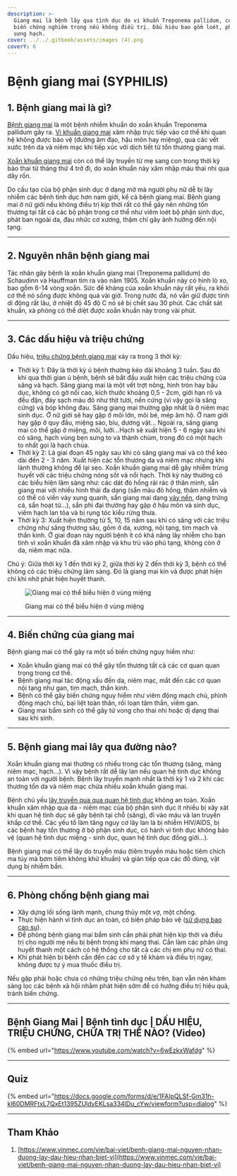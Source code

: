 ```yaml
---
description: >-
  Giang mai là bệnh lây qua tình dục do vi khuẩn Treponema pallidum, có thể gây
  biến chứng nghiêm trọng nếu không điều trị. Dấu hiệu bao gồm loét, phát ban và
  sưng hạch.
cover: ../../.gitbook/assets/images (4).png
coverY: 0
---
```


# Bệnh giang mai (SYPHILIS)

## 1. Bệnh giang mai là gì?

[Bệnh giang mai](https://www.vinmec.com/vie/bai-viet/nhung-dieu-can-biet-ve-xet-nghiem-tpha-phat-hien-benh-giang-mai-vi) là một bệnh nhiễm khuẩn do xoắn khuẩn Treponema pallidum gây ra. [Vi khuẩn giang mai](https://www.vinmec.com/vie/bai-viet/cac-vi-tri-ua-thich-cua-vi-khuan-giang-mai-vi) xâm nhập trực tiếp vào cơ thể khi quan hệ không được bảo vệ (đường âm đạo, hậu môn hay miệng), qua các vết xước trên da và niêm mạc khi tiếp xúc với dịch tiết từ tổn thương giang mai.

[Xoắn khuẩn giang mai](https://www.vinmec.com/vie/bai-viet/dac-diem-xoan-khuan-giang-mai-vi) còn có thể lây truyền từ mẹ sang con trong thời kỳ bào thai từ tháng thứ 4 trở đi, do xoắn khuẩn này xâm nhập máu thai nhi qua dây rốn.

Do cấu tạo của bộ phận sinh dục ở dạng mở mà người phụ nữ dễ bị lây nhiễm các bệnh tình dục hơn nam giới, kể cả bệnh giang mai. Bệnh giang mai ở nữ giới nếu không điều trị kịp thời rất có thể gây nên những tổn thương tại tất cả các bộ phận trong cơ thể như viêm loét bộ phận sinh dục, phát ban ngoài da, đau nhức cơ xương, thậm chí gây ảnh hưởng đến nội tạng.

***

## 2. Nguyên nhân bệnh giang mai

Tác nhân gây bệnh là xoắn khuẩn giang mai (Treponema pallidum) do Schaudinn và Hauffman tìm ra vào năm 1905. Xoắn khuẩn này có hình lò xo, bao gồm 6-14 vòng xoắn. Sức đề kháng của xoắn khuẩn này rất yếu, ra khỏi cơ thể nó sống được không quá vài giờ. Trong nước đá, nó vẫn giữ được tính di động rất lâu, ở nhiệt độ 45 độ C nó sẽ bị chết sau 30 phút. Các chất sát khuẩn, xà phòng có thể diệt được xoắn khuẩn này trong vài phút.

***

## 3. Các dấu hiệu và triệu chứng

Dấu hiệu, [triệu chứng bệnh giang mai](https://www.vinmec.com/vie/bai-viet/cac-trieu-chung-canh-bao-benh-giang-mai-vi) xảy ra trong 3 thời kỳ:

* Thời kỳ 1: Đây là thời kỳ ủ bệnh thường kéo dài khoảng 3 tuần. Sau đó khi qua thời gian ủ bệnh, bệnh sẽ bắt đầu xuất hiện các triệu chứng của săng và hạch. Săng giang mai là một vết trợt nông, hình tròn hay bầu dục, không có gờ nổi cao, kích thước khoảng 0,5 - 2cm, giới hạn rõ và đều đặn, đáy sạch màu đỏ như thịt tươi, nền cứng (vì vậy gọi là săng cứng) và bóp không đau. Săng giang mai thường gặp nhất là ở niêm mạc sinh dục. Ở nữ giới sẽ hay gặp ở môi lớn, môi bé, mép âm hộ. Ở nam giới hay gặp ở quy đầu, miệng sáo, bìu, dương vật... Ngoài ra, săng giang mai có thể gặp ở miệng, môi, lưỡi...Hạch sẽ xuất hiện 5 - 6 ngày sau khi có săng, hạch vùng bẹn sưng to và thành chùm, trong đó có một hạch to nhất gọi là hạch chúa.
* Thời kỳ 2: Là giai đoạn 45 ngày sau khi có săng giang mai và có thể kéo dài đến 2 - 3 năm. Xuất hiện các tổn thương da và niêm mạc nhưng khi lành thường không để lại sẹo. Xoắn khuẩn giang mai dễ gây nhiễm trùng huyết với các triệu chứng nóng sốt và nổi hạch. Thời kỳ này thường có các biểu hiện lâm sàng như: các dát đỏ hồng rải rác ở thân mình, sẩn giang mai với nhiều hình thái đa dạng (sẩn màu đỏ hồng, thâm nhiễm và có thể có viền vảy xung quanh, sẩn giang mai dạng [vảy nến](https://www.vinmec.com/vie/bai-viet/benh-vay-nen-co-chua-duoc-khong-vi), dạng trứng cá, sẩn hoạt tử...), sẩn phì đại thường hay gặp ở hậu môn và sinh dục, viêm hạch lan tỏa và bị rụng tóc kiểu rừng thưa.
* Thời kỳ 3: Xuất hiện thường từ 5, 10, 15 năm sau khi có săng với các triệu chứng như săng thương sâu, gôm ở da, xương, nội tạng, tim mạch và thần kinh. Ở giai đoạn này người bệnh ít có khả năng lây nhiễm cho bạn tình vì xoắn khuẩn đã xâm nhập và khu trú vào phủ tạng, không còn ở da, niêm mạc nữa.

Chú ý: Giữa thời kỳ 1 đến thời kỳ 2, giữa thời kỳ 2 đến thời kỳ 3, bệnh có thể không có các triệu chứng lâm sàng. Đó là giang mai kín và được phát hiện chỉ khi nhờ phát hiện huyết thanh.

<figure><img src="https://www.vinmec.com/static/uploads/medium_20190426_104244_734494_Giang_mai_max_1800x1800_jpg_4f5bf0c95e.jpg" alt="Giang mai có thể biểu hiện ở vùng miệng"><figcaption><p>Giang mai có thể biểu hiện ở vùng miệng</p></figcaption></figure>

***

## 4. Biến chứng của giang mai

Bệnh giang mai có thể gây ra một số biến chứng nguy hiểm như:

* Xoắn khuẩn giang mai có thể gây tổn thương tất cả các cơ quan quan trọng trong cơ thể.
* Bệnh giang mai tác động xấu đến da, niêm mạc, mắt đến các cơ quan nội tạng như gan, tim mạch, thần kinh.
* Bệnh có thể gây biến chứng nguy hiểm như viêm động mạch chủ, phình động mạch chủ, bại liệt toàn thân, rối loạn tâm thần, viêm gan.
* Giang mai bẩm sinh có thể gây tử vong cho thai nhi hoặc dị dạng thai sau khi sinh.

***

## 5. Bệnh giang mai lây qua đường nào?

Xoắn khuẩn giang mai thường có nhiều trong các tổn thương (săng, mảng niêm mạc, hạch...). Vì vậy bệnh rất dễ lây lan nếu quan hệ tình dục không an toàn với người bệnh. Bệnh lây truyền mạnh nhất là thời kỳ 1 và 2 khi các thương tổn da và niêm mạc chứa nhiều xoắn khuẩn giang mai.

Bệnh chủ yếu [lây truyền qua qua quan hệ tình dục](https://www.vinmec.com/vie/bai-viet/cac-benh-lay-qua-duong-tinh-duc-la-nhung-benh-nao-vi) không an toàn. Xoắn khuẩn xâm nhập qua da - niêm mạc của bộ phận sinh dục ít nhiều bị xây xát khi quan hệ tình dục sẽ gây bệnh tại chỗ (săng), đi vào máu và lan truyền khắp cơ thể. Các yếu tố làm tăng nguy cơ lây lan là bị nhiễm HIV/AIDS, bị các bệnh hay tổn thương ở bộ phận sinh dục, có hành vi tình dục không bảo vệ (quan hệ tình dục miệng - sinh dục, quan hệ tình dục đồng giới...).

Bệnh giang mai có thể lây do truyền máu (tiêm truyền máu hoặc tiêm chích ma túy mà bơm tiêm không khử khuẩn) và gián tiếp qua các đồ dùng, vật dụng bị nhiễm bẩn.

***

## 6. Phòng chống bệnh giang mai

* Xây dựng lối sống lành mạnh, chung thủy một vợ, một chồng.
* Thực hiện hành vi tình dục an toàn, có biện pháp bảo vệ ([sử dụng bao cao su](https://www.vinmec.com/vie/bai-viet/dung-bao-cao-su-co-bi-lay-benh-xa-hoi-khong-vi)).
* Để phòng bệnh giang mai bẩm sinh cần phải phát hiện kịp thời và điều trị cho người mẹ nếu bị bệnh trong khi mang thai. Cần làm các phản ứng huyết thanh một cách có hệ thống cho tất cả các chị em phụ nữ có thai.
* Khi phát hiện bị bệnh cần đến các cơ sở y tế khám và điều trị ngay, không được tự ý mua thuốc điều trị.

Nếu gặp phải hoặc chưa có những triệu chứng nêu trên, bạn vẫn nên khám sàng lọc các bệnh xã hội nhằm phát hiện sớm để có hướng điều trị hiệu quả, tránh biến chứng.

***

## Bệnh Giang Mai | Bệnh tình dục | DẤU HIỆU, TRIỆU CHỨNG, CHỮA TRỊ THẾ NÀO? (Video)

{% embed url="https://www.youtube.com/watch?v=6wEzkxWafdg" %}

***

## Quiz

{% embed url="https://docs.google.com/forms/d/e/1FAIpQLSf-Gm31h-kl60DMRFtxL7QxEt1395ZUldyEKLsa334lDu_cYw/viewform?usp=dialog" %}



***

## Tham Khảo

1. [https://www.vinmec.com/vie/bai-viet/benh-giang-mai-nguyen-nhan-duong-lay-dau-hieu-nhan-biet-vi](https://www.vinmec.com/vie/bai-viet/benh-giang-mai-nguyen-nhan-duong-lay-dau-hieu-nhan-biet-vi)
